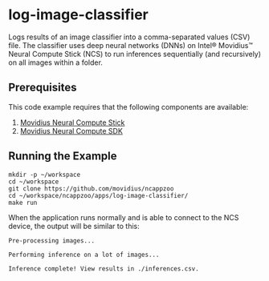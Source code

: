 # log-image-classifier

Logs results of an image classifier into a comma-separated values (CSV) file. The classifier uses deep neural networks (DNNs) on Intel® Movidius™ Neural Compute Stick (NCS) to run inferences sequentially (and recursively) on all images within a folder.

## Prerequisites

This code example requires that the following components are available:
1. <a href="https://developer.movidius.com/buy" target="_blank">Movidius Neural Compute Stick</a>
2. <a href="https://developer.movidius.com/start" target="_blank">Movidius Neural Compute SDK</a>

## Running the Example

~~~
mkdir -p ~/workspace
cd ~/workspace
git clone https://github.com/movidius/ncappzoo
cd ~/workspace/ncappzoo/apps/log-image-classifier/
make run
~~~

When the application runs normally and is able to connect to the NCS device, the output will be similar to this:

~~~
Pre-processing images...

Performing inference on a lot of images...

Inference complete! View results in ./inferences.csv.
~~~



